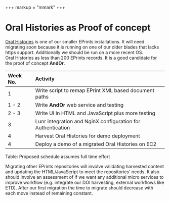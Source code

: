 +++
markup = "mmark"
+++

# Oral Histories as Proof of concept

[Oral Histories](http://oralhistories.caltech.edu) is one of our
smaller EPrints installations. It will need migrating soon
because it is running on one of our older blades that lacks https
support. Additionally we should be run on a more recent OS.  
Oral Histories as less than 200 EPrints records. It is a good candidate 
for the proof of concept **AndOr**.

| Week No. | Activity |
|:--------- |:-------- |
| 1 | Write script to remap EPrint XML based document paths |
| 1 - 2 | Write **AndOr** web service and testing |
| 2 - 3 | Write UI in HTML and JavaScript plus more testing |
| 3 | Lunr integration and NginX configuration for Authentication |
| 4 | Harvest Oral Histories for demo deployment |
| 4 | Deploy a demo of a migrated Oral Histories on EC2 |
Table: Proposed schedule assumes full time effort

Migrating other EPrints repositories will involve validating
harvested content and updating the HTML/JavaScript to meet
the repositories' needs. It also should involve an assessment
of if we want any additional micro services to improve workflow
(e.g. integrate our DOI harvesting, external workflows like ETD).
After our first migration the time to migrate should decrease 
with each move instead of remaining constant.

